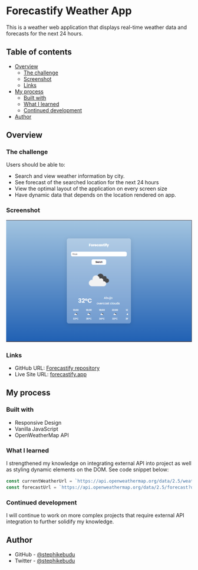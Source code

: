 # Forecastify Weather App

This is a weather web application that displays real-time weather data and forecasts for the next 24 hours.

## Table of contents

-   [Overview](#overview)
    -   [The challenge](#the-challenge)
    -   [Screenshot](#screenshot)
    -   [Links](#links)
-   [My process](#my-process)
    -   [Built with](#built-with)
    -   [What I learned](#what-i-learned)
    -   [Continued development](#continued-development)
-   [Author](#author)


## Overview

### The challenge

Users should be able to:

-   Search and view weather information by city.
-   See forecast of the searched location for the next 24 hours
-   View the optimal layout of the application on every screen size
-   Have dynamic data that depends on the location rendered on app.

### Screenshot

![](./assets/screenshot.png)

### Links

-   GitHub URL: [Forecastify repository](https://github.com/stephikebudu/forecastify)
-   Live Site URL: [forecastify.app](https://stephikebudu-forecastify.vercel.app/)

## My process

### Built with

-   Responsive Design
-   Vanilla JavaScript
-   OpenWeatherMap API

### What I learned

I strengthened my knowledge on integrating external API into project as well as styling dynamic elements on the DOM. See code snippet below:

```js
const currentWeatherUrl = `https://api.openweathermap.org/data/2.5/weather?q=${city}&appid=${apiKey}`;
const forecastUrl = `https://api.openweathermap.org/data/2.5/forecast?q=${city}&appid=${apiKey}`;
```

### Continued development

I will continue to work on more complex projects that require external API integration to further solidify my knowledge.

## Author

-   GitHub - [@stephikebudu](https://github.com/stephikebudu)
-   Twitter - [@stephikebudu](https://www.twitter.com/stephikebudu)